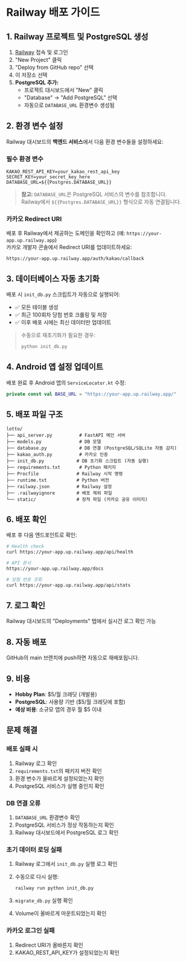 # Railway 배포 가이드

## 1. Railway 프로젝트 및 PostgreSQL 생성

1. [Railway](https://railway.app) 접속 및 로그인
2. "New Project" 클릭
3. "Deploy from GitHub repo" 선택
4. 이 저장소 선택
5. **PostgreSQL 추가:**
   - 프로젝트 대시보드에서 "New" 클릭
   - "Database" → "Add PostgreSQL" 선택
   - 자동으로 `DATABASE_URL` 환경변수 생성됨

## 2. 환경 변수 설정

Railway 대시보드의 **백엔드 서비스**에서 다음 환경 변수들을 설정하세요:

### 필수 환경 변수

```env
KAKAO_REST_API_KEY=your_kakao_rest_api_key
SECRET_KEY=your_secret_key_here
DATABASE_URL=${{Postgres.DATABASE_URL}}
```

> **참고:** `DATABASE_URL`은 PostgreSQL 서비스의 변수를 참조합니다.  
> Railway에서 `${{Postgres.DATABASE_URL}}` 형식으로 자동 연결됩니다.

### 카카오 Redirect URI

배포 후 Railway에서 제공하는 도메인을 확인하고 (예: `https://your-app.up.railway.app`)  
카카오 개발자 콘솔에서 Redirect URI를 업데이트하세요:

```
https://your-app.up.railway.app/auth/kakao/callback
```

## 3. 데이터베이스 자동 초기화

배포 시 `init_db.py` 스크립트가 자동으로 실행되어:

- ✅ 모든 테이블 생성
- ✅ 최근 100회차 당첨 번호 크롤링 및 저장
- ✅ 이후 배포 시에는 최신 데이터만 업데이트

> 수동으로 재초기화가 필요한 경우:
>
> ```bash
> python init_db.py
> ```

## 4. Android 앱 설정 업데이트

배포 완료 후 Android 앱의 `ServiceLocator.kt` 수정:

```kotlin
private const val BASE_URL = "https://your-app.up.railway.app/"
```

## 5. 배포 파일 구조

```
lotto/
├── api_server.py          # FastAPI 메인 서버
├── models.py              # DB 모델
├── database.py            # DB 연결 (PostgreSQL/SQLite 자동 감지)
├── kakao_auth.py          # 카카오 인증
├── init_db.py            # DB 초기화 스크립트 (자동 실행)
├── requirements.txt       # Python 패키지
├── Procfile              # Railway 시작 명령
├── runtime.txt           # Python 버전
├── railway.json          # Railway 설정
├── .railwayignore        # 배포 제외 파일
└── static/               # 정적 파일 (카카오 공유 이미지)
```

## 6. 배포 확인

배포 후 다음 엔드포인트로 확인:

```bash
# Health check
curl https://your-app.up.railway.app/api/health

# API 문서
https://your-app.up.railway.app/docs

# 당첨 번호 조회
curl https://your-app.up.railway.app/api/stats
```

## 7. 로그 확인

Railway 대시보드의 "Deployments" 탭에서 실시간 로그 확인 가능

## 8. 자동 배포

GitHub의 main 브랜치에 push하면 자동으로 재배포됩니다.

## 9. 비용

- **Hobby Plan**: $5/월 크레딧 (개발용)
- **PostgreSQL**: 사용량 기반 ($5/월 크레딧에 포함)
- **예상 비용**: 소규모 앱의 경우 월 $5 이내

## 문제 해결

### 배포 실패 시

1. Railway 로그 확인
2. `requirements.txt`의 패키지 버전 확인
3. 환경 변수가 올바르게 설정되었는지 확인
4. PostgreSQL 서비스가 실행 중인지 확인

### DB 연결 오류

1. `DATABASE_URL` 환경변수 확인
2. PostgreSQL 서비스가 정상 작동하는지 확인
3. Railway 대시보드에서 PostgreSQL 로그 확인

### 초기 데이터 로딩 실패

1. Railway 로그에서 `init_db.py` 실행 로그 확인
2. 수동으로 다시 실행:

   ```bash
   railway run python init_db.py
   ```

3. `migrate_db.py` 실행 확인
4. Volume이 올바르게 마운트되었는지 확인

### 카카오 로그인 실패

1. Redirect URI가 올바른지 확인
2. KAKAO_REST_API_KEY가 설정되었는지 확인
